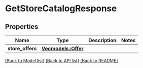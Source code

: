 # GetStoreCatalogResponse

## Properties

Name | Type | Description | Notes
------------ | ------------- | ------------- | -------------
**store_offers** | [**Vec<models::Offer>**](Offer.md) |  | 

[[Back to Model list]](../README.md#documentation-for-models) [[Back to API list]](../README.md#documentation-for-api-endpoints) [[Back to README]](../README.md)


